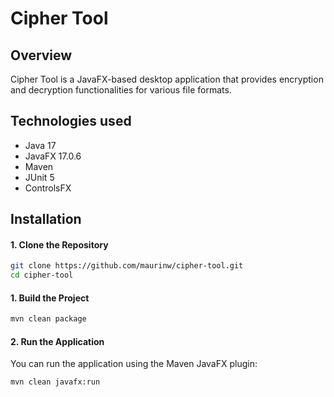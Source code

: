 # Cipher Tool
## Overview
Cipher Tool is a JavaFX-based desktop application that provides encryption and decryption functionalities for various file formats.

## Technologies used
- Java 17
- JavaFX 17.0.6
- Maven
- JUnit 5 
- ControlsFX 

## Installation
#### 1. Clone the Repository
```bash
git clone https://github.com/maurinw/cipher-tool.git
cd cipher-tool
```

#### 1. Build the Project
```bash
mvn clean package
```


#### 2. Run the Application
You can run the application using the Maven JavaFX plugin:
```bash
mvn clean javafx:run
```

